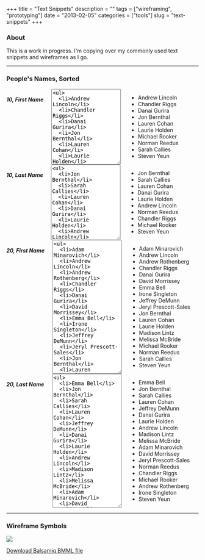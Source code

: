 +++
title = "Text Snippets"
description = ""
tags = ["wireframing", "prototyping"]
date = "2013-02-05"
categories = ["tools"]
slug = "text-snippets"
+++


<h3>About</h3>
<p>This is a work in progress. I'm copying over my commonly used text snippets and wireframes as I go.</p>

<hr />

<h3>People's Names, Sorted</h3>

<div id="peoplenames">
<div class="row">
  <div class="columns small-12 medium-6">
  <h5>10, First Name</h5>
  <textarea rows="2" class="selectall wide t10 noscroll"><ul>
  <li>Andrew Lincoln</li>
  <li>Chandler Riggs</li>
  <li>Danai Gurira</li>
  <li>Jon Bernthal</li>
  <li>Lauren Cohan</li>
  <li>Laurie Holden</li>
  <li>Michael Rooker</li>
  <li>Norman Reedus</li>
  <li>Sarah Callies</li>
  <li>Steven Yeun</li>
  </ul></textarea>
  <ul>
  <li>Andrew Lincoln</li>
  <li>Chandler Riggs</li>
  <li>Danai Gurira</li>
  <li>Jon Bernthal</li>
  <li>Lauren Cohan</li>
  <li>Laurie Holden</li>
  <li>Michael Rooker</li>
  <li>Norman Reedus</li>
  <li>Sarah Callies</li>
  <li>Steven Yeun</li>
  </ul>
  </div>
  <div class="columns small-12 medium-6">
  <h5>10, Last Name</h5>
  <textarea rows="2" class="selectall wide t10 noscroll"><ul>
  <li>Jon Bernthal</li>
  <li>Sarah Callies</li>
  <li>Lauren Cohan</li>
  <li>Danai Gurira</li>
  <li>Laurie Holden</li>
  <li>Andrew Lincoln</li>
  <li>Norman Reedus</li>
  <li>Chandler Riggs</li>
  <li>Michael Rooker</li>
  <li>Steven Yeun</li>
  </ul></textarea>
  <ul>
  <li>Jon Bernthal</li>
  <li>Sarah Callies</li>
  <li>Lauren Cohan</li>
  <li>Danai Gurira</li>
  <li>Laurie Holden</li>
  <li>Andrew Lincoln</li>
  <li>Norman Reedus</li>
  <li>Chandler Riggs</li>
  <li>Michael Rooker</li>
  <li>Steven Yeun</li>
  </ul>
  </div>
</div>

<div class="row">
  <div class="columns small-12 medium-6">
  <h5>20, First Name</h5>
  <textarea rows="2" class="selectall wide t10 noscroll"><ul>
  <li>Adam Minarovich</li>
  <li>Andrew Lincoln</li>
  <li>Andrew Rothenberg</li>
  <li>Chandler Riggs</li>
  <li>Danai Gurira</li>
  <li>David Morrissey</li>
  <li>Emma Bell</li>
  <li>Irone Singleton</li>
  <li>Jeffrey DeMunn</li>
  <li>Jeryl Prescott-Sales</li>
  <li>Jon Bernthal</li>
  <li>Lauren Cohan</li>
  <li>Laurie Holden</li>
  <li>Madison Lintz</li>
  <li>Melissa McBride</li>
  <li>Michael Rooker</li>
  <li>Norman Reedus</li>
  <li>Sarah Callies</li>
  <li>Steven Yeun</li>
  </ul></textarea>
  <ul>
  <li>Adam Minarovich</li>
  <li>Andrew Lincoln</li>
  <li>Andrew Rothenberg</li>
  <li>Chandler Riggs</li>
  <li>Danai Gurira</li>
  <li>David Morrissey</li>
  <li>Emma Bell</li>
  <li>Irone Singleton</li>
  <li>Jeffrey DeMunn</li>
  <li>Jeryl Prescott-Sales</li>
  <li>Jon Bernthal</li>
  <li>Lauren Cohan</li>
  <li>Laurie Holden</li>
  <li>Madison Lintz</li>
  <li>Melissa McBride</li>
  <li>Michael Rooker</li>
  <li>Norman Reedus</li>
  <li>Sarah Callies</li>
  <li>Steven Yeun</li>
  </ul>
  </div>
  <div class="columns small-12 medium-6">
  <h5>20, Last Name</h5>
  <textarea rows="2" class="selectall wide t10 noscroll"><ul>
  <li>Emma Bell</li>
  <li>Jon Bernthal</li>
  <li>Sarah Callies</li>
  <li>Lauren Cohan</li>
  <li>Jeffrey DeMunn</li>
  <li>Danai Gurira</li>
  <li>Laurie Holden</li>
  <li>Andrew Lincoln</li>
  <li>Madison Lintz</li>
  <li>Melissa McBride</li>
  <li>Adam Minarovich</li>
  <li>David Morrissey</li>
  <li>Jeryl Prescott-Sales</li>
  <li>Norman Reedus</li>
  <li>Chandler Riggs</li>
  <li>Michael Rooker</li>
  <li>Andrew Rothenberg</li>
  <li>Irone Singleton</li>
  <li>Steven Yeun</li>
  </ul></textarea>
  <ul>
  <li>Emma Bell</li>
  <li>Jon Bernthal</li>
  <li>Sarah Callies</li>
  <li>Lauren Cohan</li>
  <li>Jeffrey DeMunn</li>
  <li>Danai Gurira</li>
  <li>Laurie Holden</li>
  <li>Andrew Lincoln</li>
  <li>Madison Lintz</li>
  <li>Melissa McBride</li>
  <li>Adam Minarovich</li>
  <li>David Morrissey</li>
  <li>Jeryl Prescott-Sales</li>
  <li>Norman Reedus</li>
  <li>Chandler Riggs</li>
  <li>Michael Rooker</li>
  <li>Andrew Rothenberg</li>
  <li>Irone Singleton</li>
  <li>Steven Yeun</li>
  </ul>
  </div>
</div>

</div>

<hr>

<h3>Wireframe Symbols</h3>
<a href="//konigi.com/media/tools/text-snippets/text-snippets.png" class="group"><img src="//konigi.com/media/tools/text-snippets/text-snippets.png" class="img-responsive"></a>
<p><a href="https://konigi.mybalsamiq.com/projects/tools/Text+Snippets.bmml">Download Balsamiq BMML file</a></p>

<style type="text/css">#peoplenames li {margin: 0;"}</style>
